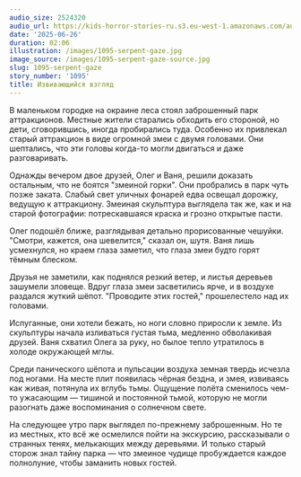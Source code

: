 ```yaml
---
audio_size: 2524320
audio_url: https://kids-horror-stories-ru.s3.eu-west-1.amazonaws.com/audio/1095-serpent-gaze.mp3
date: '2025-06-26'
duration: 02:06
illustration: /images/1095-serpent-gaze.jpg
image_source: /images/1095-serpent-gaze-source.jpg
slug: 1095-serpent-gaze
story_number: '1095'
title: Извивающийся взгляд
---
```


В маленьком городке на окраине леса стоял заброшенный парк аттракционов. Местные жители старались обходить его стороной, но дети, сговорившись, иногда пробирались туда. Особенно их привлекал старый аттракцион в виде огромной змеи с двумя головами. Они шептались, что эти головы когда-то могли двигаться и даже разговаривать.

Однажды вечером двое друзей, Олег и Ваня, решили доказать остальным, что не боятся "змеиной горки". Они пробрались в парк чуть позже заката. Слабый свет уличных фонарей едва освещал дорожку, ведущую к аттракциону. Змеиная скульптура выглядела так же, как и на старой фотографии: потрескавшаяся краска и грозно открытые пасти.

Олег подошёл ближе, разглядывая детально прорисованные чешуйки. "Смотри, кажется, она шевелится," сказал он, шутя. Ваня лишь усмехнулся, но краем глаза заметил, что глаза змеи будто горят тёмным блеском.

Друзья не заметили, как поднялся резкий ветер, и листья деревьев зашумели зловеще. Вдруг глаза змеи засветились ярче, и в воздухе раздался жуткий шёпот. "Проводите этих гостей," прошелестело над их головами.

Испуганные, они хотели бежать, но ноги словно приросли к земле. Из скульптуры начала изливаться густая тьма, медленно обволакивая друзей. Ваня схватил Олега за руку, но былое тепло утратилось в холоде окружающей мглы.

Среди панического шёпота и пульсации воздуха земная твердь исчезла под ногами. На месте плит появилась чёрная бездна, и змея, извиваясь как живая, потянула их вглубь тьмы. Ощущение полёта сменилось чем-то ужасающим — тишиной и постоянной тьмой, которую не могли разогнать даже воспоминания о солнечном свете.

На следующее утро парк выглядел по-прежнему заброшенным. Но те из местных, кто всё же осмелился пойти на экскурсию, рассказывали о странных тенях, мелькающих между деревьями. И только старый сторож знал тайну парка — что змеиное чудище пробуждается каждое полнолуние, чтобы заманить новых гостей.